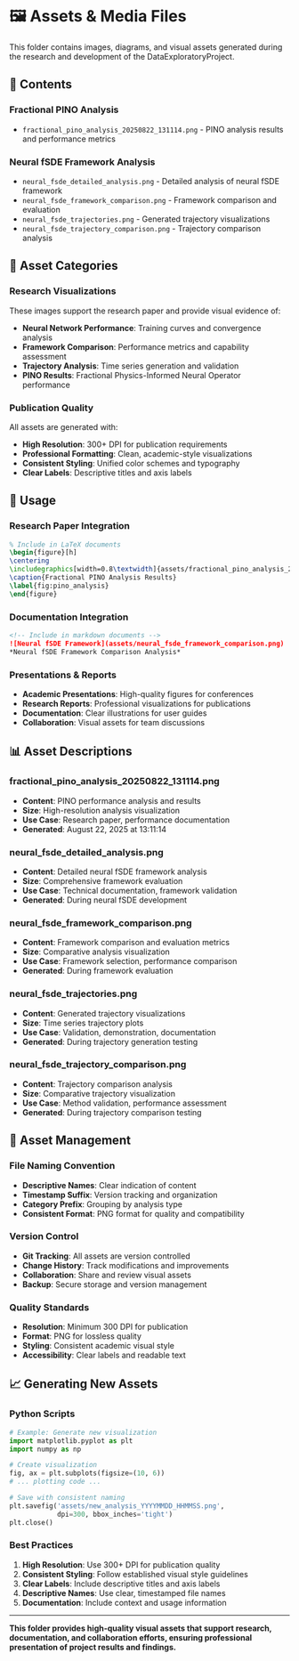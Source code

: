 # 🖼️ **Assets & Media Files**

This folder contains images, diagrams, and visual assets generated during the research and development of the DataExploratoryProject.

## 📁 **Contents**

### **Fractional PINO Analysis**
- `fractional_pino_analysis_20250822_131114.png` - PINO analysis results and performance metrics

### **Neural fSDE Framework Analysis**
- `neural_fsde_detailed_analysis.png` - Detailed analysis of neural fSDE framework
- `neural_fsde_framework_comparison.png` - Framework comparison and evaluation
- `neural_fsde_trajectories.png` - Generated trajectory visualizations
- `neural_fsde_trajectory_comparison.png` - Trajectory comparison analysis

## 🎯 **Asset Categories**

### **Research Visualizations**
These images support the research paper and provide visual evidence of:
- **Neural Network Performance**: Training curves and convergence analysis
- **Framework Comparison**: Performance metrics and capability assessment
- **Trajectory Analysis**: Time series generation and validation
- **PINO Results**: Fractional Physics-Informed Neural Operator performance

### **Publication Quality**
All assets are generated with:
- **High Resolution**: 300+ DPI for publication requirements
- **Professional Formatting**: Clean, academic-style visualizations
- **Consistent Styling**: Unified color schemes and typography
- **Clear Labels**: Descriptive titles and axis labels

## 🚀 **Usage**

### **Research Paper Integration**
```latex
% Include in LaTeX documents
\begin{figure}[h]
\centering
\includegraphics[width=0.8\textwidth]{assets/fractional_pino_analysis_20250822_131114.png}
\caption{Fractional PINO Analysis Results}
\label{fig:pino_analysis}
\end{figure}
```

### **Documentation Integration**
```markdown
<!-- Include in markdown documents -->
![Neural fSDE Framework](assets/neural_fsde_framework_comparison.png)
*Neural fSDE Framework Comparison Analysis*
```

### **Presentations & Reports**
- **Academic Presentations**: High-quality figures for conferences
- **Research Reports**: Professional visualizations for publications
- **Documentation**: Clear illustrations for user guides
- **Collaboration**: Visual assets for team discussions

## 📊 **Asset Descriptions**

### **fractional_pino_analysis_20250822_131114.png**
- **Content**: PINO performance analysis and results
- **Size**: High-resolution analysis visualization
- **Use Case**: Research paper, performance documentation
- **Generated**: August 22, 2025 at 13:11:14

### **neural_fsde_detailed_analysis.png**
- **Content**: Detailed neural fSDE framework analysis
- **Size**: Comprehensive framework evaluation
- **Use Case**: Technical documentation, framework validation
- **Generated**: During neural fSDE development

### **neural_fsde_framework_comparison.png**
- **Content**: Framework comparison and evaluation metrics
- **Size**: Comparative analysis visualization
- **Use Case**: Framework selection, performance comparison
- **Generated**: During framework evaluation

### **neural_fsde_trajectories.png**
- **Content**: Generated trajectory visualizations
- **Size**: Time series trajectory plots
- **Use Case**: Validation, demonstration, documentation
- **Generated**: During trajectory generation testing

### **neural_fsde_trajectory_comparison.png**
- **Content**: Trajectory comparison analysis
- **Size**: Comparative trajectory visualization
- **Use Case**: Method validation, performance assessment
- **Generated**: During trajectory comparison testing

## 🔧 **Asset Management**

### **File Naming Convention**
- **Descriptive Names**: Clear indication of content
- **Timestamp Suffix**: Version tracking and organization
- **Category Prefix**: Grouping by analysis type
- **Consistent Format**: PNG format for quality and compatibility

### **Version Control**
- **Git Tracking**: All assets are version controlled
- **Change History**: Track modifications and improvements
- **Collaboration**: Share and review visual assets
- **Backup**: Secure storage and version management

### **Quality Standards**
- **Resolution**: Minimum 300 DPI for publication
- **Format**: PNG for lossless quality
- **Styling**: Consistent academic visual style
- **Accessibility**: Clear labels and readable text

## 📈 **Generating New Assets**

### **Python Scripts**
```python
# Example: Generate new visualization
import matplotlib.pyplot as plt
import numpy as np

# Create visualization
fig, ax = plt.subplots(figsize=(10, 6))
# ... plotting code ...

# Save with consistent naming
plt.savefig('assets/new_analysis_YYYYMMDD_HHMMSS.png', 
            dpi=300, bbox_inches='tight')
plt.close()
```

### **Best Practices**
1. **High Resolution**: Use 300+ DPI for publication quality
2. **Consistent Styling**: Follow established visual style guidelines
3. **Clear Labels**: Include descriptive titles and axis labels
4. **Descriptive Names**: Use clear, timestamped file names
5. **Documentation**: Include context and usage information

---

**This folder provides high-quality visual assets that support research, documentation, and collaboration efforts, ensuring professional presentation of project results and findings.**
